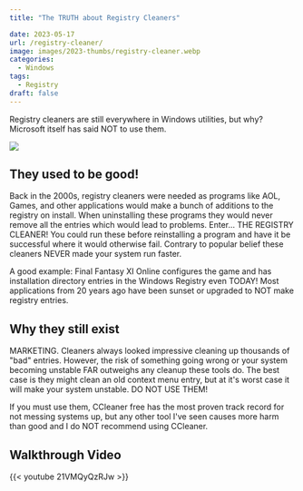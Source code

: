 ```yaml
---
title: "The TRUTH about Registry Cleaners"

date: 2023-05-17
url: /registry-cleaner/
image: images/2023-thumbs/registry-cleaner.webp
categories:
  - Windows
tags:
  - Registry
draft: false
---
```

Registry cleaners are still everywhere in Windows utilities, but why? Microsoft itself has said NOT to use them.
<!--more-->

![](/images/2023/registry-cleaner/wise-regcleaner.webp)

## They used to be good!

Back in the 2000s, registry cleaners were needed as programs like AOL, Games, and other applications would make a bunch of additions to the registry on install. When uninstalling these programs they would never remove all the entries which would lead to problems. Enter... THE REGISTRY CLEANER! You could run these before reinstalling a program and have it be successful where it would otherwise fail. Contrary to popular belief these cleaners NEVER made your system run faster.

A good example: Final Fantasy XI Online configures the game and has installation directory entries in the Windows Registry even TODAY! Most applications from 20 years ago have been sunset or upgraded to NOT make registry entries.

## Why they still exist

MARKETING. Cleaners always looked impressive cleaning up thousands of "bad" entries. However, the risk of something going wrong or your system becoming unstable FAR outweighs any cleanup these tools do. The best case is they might clean an old context menu entry, but at it's worst case it will make your system unstable. DO NOT USE THEM!

If you must use them, CCleaner free has the most proven track record for not messing systems up, but any other tool I've seen causes more harm than good and I do NOT recommend using CCleaner.

## Walkthrough Video

{{< youtube 21VMQyQzRJw >}}
